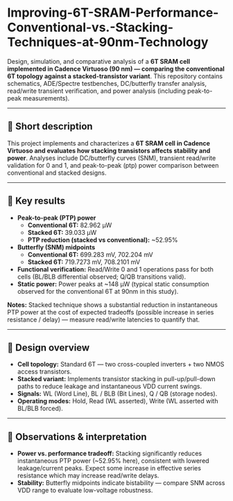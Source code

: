 # Improving-6T-SRAM-Performance-Conventional-vs.-Stacking-Techniques-at-90nm-Technology

Design, simulation, and comparative analysis of a **6T SRAM cell implemented in Cadence Virtuoso (90 nm) — comparing the conventional 6T topology against a stacked-transistor variant**.
This repository contains schematics, ADE/Spectre testbenches, DC/butterfly transfer analysis, read/write transient verification, and power analysis (including peak-to-peak measurements).

---

## 📌 Short description
This project implements and characterizes a **6T SRAM cell in Cadence Virtuoso and evaluates how stacking transistors affects stability and power**. Analyses include DC/butterfly curves (SNM), transient read/write validation for 0 and 1, and peak-to-peak (ptp) power comparison between conventional and stacked designs.

---

## 📝 Key results
- **Peak-to-peak (PTP) power**
  - **Conventional 6T:** 82.962 µW
  - **Stacked 6T:** 39.033 µW
  - **PTP reduction (stacked vs conventional):** ~52.95%
- **Butterfly (SNM) midpoints**
  - **Conventional 6T:** 699.283 mV, 702.204 mV
  - **Stacked 6T:** 719.7273 mV, 708.2101 mV
- **Functional verification:** Read/Write 0 and 1 operations pass for both cells (BL/BLB differential observed; Q/QB transitions valid).
- **Static power:** Power peaks at ~148 µW (typical static consumption observed for the conventional 6T at 90nm in this study).

**Notes:** Stacked technique shows a substantial reduction in instantaneous PTP power at the cost of expected tradeoffs (possible increase in series resistance / delay) — measure read/write latencies to quantify that.

---

## 📐 Design overview
- **Cell topology:** Standard 6T — two cross-coupled inverters + two NMOS access transistors.
- **Stacked variant:** Implements transistor stacking in pull-up/pull-down paths to reduce leakage and instantaneous VDD current swings.
- **Signals:** WL (Word Line), BL / BLB (Bit Lines), Q / QB (storage nodes).
- **Operating modes:** Hold, Read (WL asserted), Write (WL asserted with BL/BLB forced).

---

## 🧪 Observations & interpretation

- **Power vs. performance tradeoff:** Stacking significantly reduces instantaneous PTP power (~52.95% here), consistent with lowered leakage/current peaks. Expect some increase in effective series resistance which may increase read/write delays.
- **Stability:** Butterfly midpoints indicate bistability — compare SNM across VDD range to evaluate low-voltage robustness.
